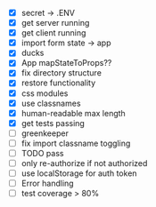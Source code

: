 - [x] secret -> .ENV
- [x] get server running
- [x] get client running
- [x] import form state -> app
- [x] ducks
- [x] App mapStateToProps??
- [x] fix directory structure
- [x] restore functionality
- [x] css modules
- [x] use classnames
- [x] human-readable max length
- [x] get tests passing
- [ ] greenkeeper
- [ ] fix import classname toggling
- [ ] TODO pass
- [ ] only re-authorize if not authorized
- [ ] use localStorage for auth token
- [ ] Error handling
- [ ] test coverage > 80%
